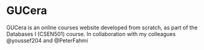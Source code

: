 # GUCera
GUCera is an online courses website developed from scratch, as part of the Databases I (CSEN501) course.
In collaboration with my colleagues @youssef204 and @PeterFahmi
